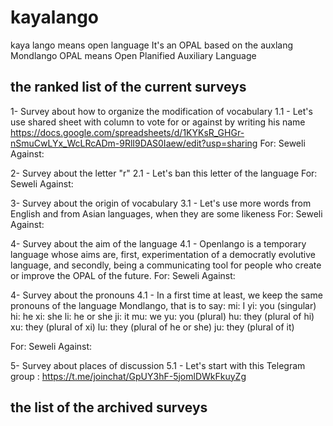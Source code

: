 # kayalango
kaya lango means open language
It's an OPAL based on the auxlang Mondlango
OPAL means Open Planified Auxiliary Language

## the ranked list of the current surveys

1- Survey about how to organize the modification of vocabulary
1.1 - Let's use shared sheet with column to vote for or against by writing his name
https://docs.google.com/spreadsheets/d/1KYKsR_GHGr-nSmuCwLYx_WcLRcADm-9RlI9DAS0Iaew/edit?usp=sharing
For: Seweli
Against:
 
2- Survey about the letter "r" 
2.1 - Let's ban this letter of the language 
For: Seweli 
Against: 
 
3- Survey about the origin of vocabulary
3.1 - Let's use more words from English and from Asian languages, when they are some likeness
For: Seweli
Against:

4- Survey about the aim of the language
4.1 - Openlango is a temporary language whose aims are, first, experimentation of a democratly evolutive language, and secondly, being a communicating tool for people who create or improve the OPAL of the future.
For: Seweli
Against:

4- Survey about the pronouns
4.1 - In a first time at least, we keep the same pronouns of the language Mondlango, that is to say:
mi: I
yi:  you (singular)
hi:  he
xi:  she
li:  he or she
ji:  it
mu:  we
yu:  you (plural)
hu:  they (plural of hi)
xu:  they (plural of xi)
lu:  they (plural of he or she)
ju:  they (plural of it)

For: Seweli
Against:

5- Survey about places of discussion
5.1 - Let's start with this Telegram group : https://t.me/joinchat/GpUY3hF-5jomlDWkFkuyZg


## the list of the archived surveys

